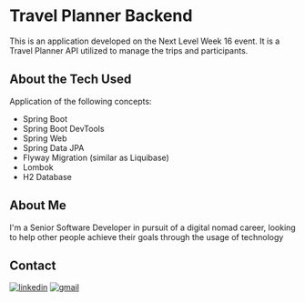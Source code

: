 # Travel Planner Backend

This is an application developed on the Next Level Week 16 event.
It is a Travel Planner API utilized to manage the trips and participants.

## About the Tech Used

Application of the following concepts:

- Spring Boot
- Spring Boot DevTools
- Spring Web
- Spring Data JPA
- Flyway Migration (similar as Liquibase)
- Lombok
- H2 Database

## About Me
I'm a Senior Software Developer in pursuit of a digital nomad career, looking to help other people achieve their goals through the usage of technology

## Contact
[![linkedin](https://img.shields.io/badge/linkedin-0A66C2?style=for-the-badge&logo=linkedin&logoColor=white)](https://www.linkedin.com/in/gustavo-schmid-de-jesus/)
[![gmail](https://img.shields.io/badge/Gmail-D14836?style=for-the-badge&logo=gmail&logoColor=white)](https://mailto:gutors.nomad@gmail.com)
